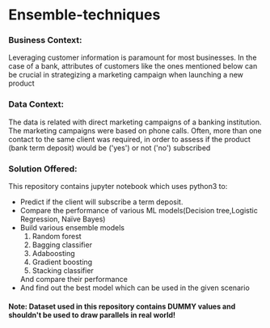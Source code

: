 # Ensemble-techniques
<h3>Business Context:</h3>
<p>Leveraging customer information is paramount for most businesses. In the case of a bank, attributes of customers like the ones mentioned below can be crucial in strategizing a marketing campaign when launching a new product</p>


<h3>Data Context:</h3>
<p>The data is related with direct marketing campaigns of a banking institution. The marketing campaigns were based on phone calls. Often, more than one contact to the same client was required, in order to assess if the product (bank term deposit) would be ('yes') or not ('no') subscribed</p>

<h3>Solution Offered:</h3>
<p>This repository contains jupyter notebook which uses python3 to:</p>
<ul> 
<li>Predict if the client will subscribe a term deposit.</li>
<li>Compare the performance of various ML models(Decision tree,Logistic Regression, Naïve Bayes)</li>
<li>Build various ensemble models 
<ol>
<li>Random forest</li>
<li>Bagging classifier</li>
<li>Adaboosting</li>
<li>Gradient boosting</li>
<li>Stacking classifier</li>
</ol>
And compare their performance
</li>
<li>And find out the best model which can be used in the given scenario</li>
</ul>

<h4>Note: Dataset used in this repository contains DUMMY values and shouldn't be used to draw parallels in real world!</h4>
